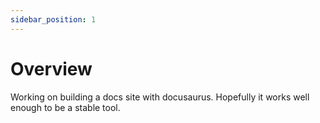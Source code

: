 ```yaml
---
sidebar_position: 1
---
```


# Overview

Working on building a docs site with docusaurus. Hopefully it works well enough to be a stable tool.
